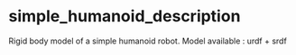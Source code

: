 # simple_humanoid_description
Rigid body model of a simple humanoid robot. Model available : urdf + srdf
